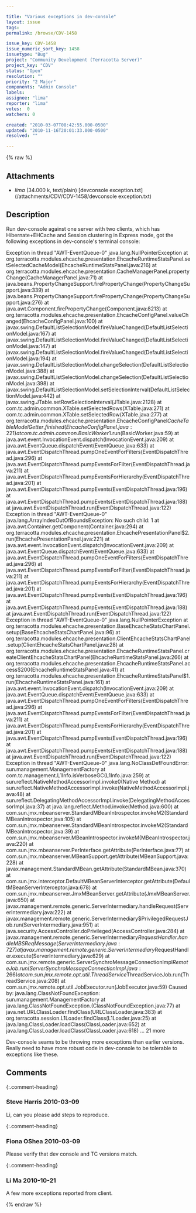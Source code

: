 ```yaml
---

title: "Various exceptions in dev-console"
layout: issue
tags: 
permalink: /browse/CDV-1458

issue_key: CDV-1458
issue_numeric_sort_key: 1458
issuetype: "Bug"
project: "Community Development (Terracotta Server)"
project_key: "CDV"
status: "Open"
resolution: ""
priority: "2 Major"
components: "Admin Console"
labels: 
assignee: "lima"
reporter: "lima"
votes:  0
watchers: 0

created: "2010-03-07T08:42:55.000-0500"
updated: "2010-11-16T20:01:33.000-0500"
resolved: ""

---
```




{% raw %}


## Attachments
  
* <em>lima</em> (34.000 k, text/plain) [devconsole exception.txt](/attachments/CDV/CDV-1458/devconsole exception.txt)
  



## Description

<div markdown="1" class="description">

Run dev-console against one server with two clients, which has Hibernate+EHCache and Session clustering in Express mode, got the following exceptions in dev-console's terminal console: 

Exception in thread "AWT-EventQueue-0" java.lang.NullPointerException
	at org.terracotta.modules.ehcache.presentation.EhcacheRuntimeStatsPanel.setSelectedCacheModel(EhcacheRuntimeStatsPanel.java:216)
	at org.terracotta.modules.ehcache.presentation.CacheManagerPanel.propertyChange(CacheManagerPanel.java:71)
	at java.beans.PropertyChangeSupport.firePropertyChange(PropertyChangeSupport.java:339)
	at java.beans.PropertyChangeSupport.firePropertyChange(PropertyChangeSupport.java:276)
	at java.awt.Component.firePropertyChange(Component.java:8213)
	at org.terracotta.modules.ehcache.presentation.EhcacheConfigPanel.valueChanged(EhcacheConfigPanel.java:100)
	at javax.swing.DefaultListSelectionModel.fireValueChanged(DefaultListSelectionModel.java:167)
	at javax.swing.DefaultListSelectionModel.fireValueChanged(DefaultListSelectionModel.java:147)
	at javax.swing.DefaultListSelectionModel.fireValueChanged(DefaultListSelectionModel.java:194)
	at javax.swing.DefaultListSelectionModel.changeSelection(DefaultListSelectionModel.java:388)
	at javax.swing.DefaultListSelectionModel.changeSelection(DefaultListSelectionModel.java:398)
	at javax.swing.DefaultListSelectionModel.setSelectionInterval(DefaultListSelectionModel.java:442)
	at javax.swing.JTable.setRowSelectionInterval(JTable.java:2128)
	at com.tc.admin.common.XTable.setSelectedRows(XTable.java:271)
	at com.tc.admin.common.XTable.setSelectedRow(XTable.java:277)
	at org.terracotta.modules.ehcache.presentation.EhcacheConfigPanel$CacheTableModelGetter.finished(EhcacheConfigPanel.java:221)
	at com.tc.admin.common.BasicWorker$1.run(BasicWorker.java:59)
	at java.awt.event.InvocationEvent.dispatch(InvocationEvent.java:209)
	at java.awt.EventQueue.dispatchEvent(EventQueue.java:633)
	at java.awt.EventDispatchThread.pumpOneEventForFilters(EventDispatchThread.java:296)
	at java.awt.EventDispatchThread.pumpEventsForFilter(EventDispatchThread.java:211)
	at java.awt.EventDispatchThread.pumpEventsForHierarchy(EventDispatchThread.java:201)
	at java.awt.EventDispatchThread.pumpEvents(EventDispatchThread.java:196)
	at java.awt.EventDispatchThread.pumpEvents(EventDispatchThread.java:188)
	at java.awt.EventDispatchThread.run(EventDispatchThread.java:122)
Exception in thread "AWT-EventQueue-0" java.lang.ArrayIndexOutOfBoundsException: No such child: 1
	at java.awt.Container.getComponent(Container.java:294)
	at org.terracotta.modules.ehcache.presentation.EhcachePresentationPanel$2.run(EhcachePresentationPanel.java:221)
	at java.awt.event.InvocationEvent.dispatch(InvocationEvent.java:209)
	at java.awt.EventQueue.dispatchEvent(EventQueue.java:633)
	at java.awt.EventDispatchThread.pumpOneEventForFilters(EventDispatchThread.java:296)
	at java.awt.EventDispatchThread.pumpEventsForFilter(EventDispatchThread.java:211)
	at java.awt.EventDispatchThread.pumpEventsForHierarchy(EventDispatchThread.java:201)
	at java.awt.EventDispatchThread.pumpEvents(EventDispatchThread.java:196)
	at java.awt.EventDispatchThread.pumpEvents(EventDispatchThread.java:188)
	at java.awt.EventDispatchThread.run(EventDispatchThread.java:122)
Exception in thread "AWT-EventQueue-0" java.lang.NullPointerException
	at org.terracotta.modules.ehcache.presentation.BaseEhcacheStatsChartPanel.setup(BaseEhcacheStatsChartPanel.java:96)
	at org.terracotta.modules.ehcache.presentation.ClientEhcacheStatsChartPanel.setup(ClientEhcacheStatsChartPanel.java:28)
	at org.terracotta.modules.ehcache.presentation.EhcacheRuntimeStatsPanel.createClientEhcacheStatsChartPanel(EhcacheRuntimeStatsPanel.java:266)
	at org.terracotta.modules.ehcache.presentation.EhcacheRuntimeStatsPanel.access$200(EhcacheRuntimeStatsPanel.java:41)
	at org.terracotta.modules.ehcache.presentation.EhcacheRuntimeStatsPanel$1.run(EhcacheRuntimeStatsPanel.java:161)
	at java.awt.event.InvocationEvent.dispatch(InvocationEvent.java:209)
	at java.awt.EventQueue.dispatchEvent(EventQueue.java:633)
	at java.awt.EventDispatchThread.pumpOneEventForFilters(EventDispatchThread.java:296)
	at java.awt.EventDispatchThread.pumpEventsForFilter(EventDispatchThread.java:211)
	at java.awt.EventDispatchThread.pumpEventsForHierarchy(EventDispatchThread.java:201)
	at java.awt.EventDispatchThread.pumpEvents(EventDispatchThread.java:196)
	at java.awt.EventDispatchThread.pumpEvents(EventDispatchThread.java:188)
	at java.awt.EventDispatchThread.run(EventDispatchThread.java:122)
Exception in thread "AWT-EventQueue-0" java.lang.NoClassDefFoundError: sun.management.ManagementFactory
	at com.tc.management.L1Info.isVerboseGC(L1Info.java:259)
	at sun.reflect.NativeMethodAccessorImpl.invoke0(Native Method)
	at sun.reflect.NativeMethodAccessorImpl.invoke(NativeMethodAccessorImpl.java:48)
	at sun.reflect.DelegatingMethodAccessorImpl.invoke(DelegatingMethodAccessorImpl.java:37)
	at java.lang.reflect.Method.invoke(Method.java:600)
	at com.sun.jmx.mbeanserver.StandardMBeanIntrospector.invokeM2(StandardMBeanIntrospector.java:105)
	at com.sun.jmx.mbeanserver.StandardMBeanIntrospector.invokeM2(StandardMBeanIntrospector.java:39)
	at com.sun.jmx.mbeanserver.MBeanIntrospector.invokeM(MBeanIntrospector.java:220)
	at com.sun.jmx.mbeanserver.PerInterface.getAttribute(PerInterface.java:77)
	at com.sun.jmx.mbeanserver.MBeanSupport.getAttribute(MBeanSupport.java:228)
	at javax.management.StandardMBean.getAttribute(StandardMBean.java:370)
	at com.sun.jmx.interceptor.DefaultMBeanServerInterceptor.getAttribute(DefaultMBeanServerInterceptor.java:678)
	at com.sun.jmx.mbeanserver.JmxMBeanServer.getAttribute(JmxMBeanServer.java:650)
	at javax.management.remote.generic.ServerIntermediary.handleRequest(ServerIntermediary.java:222)
	at javax.management.remote.generic.ServerIntermediary$PrivilegedRequestJob.run(ServerIntermediary.java:951)
	at java.security.AccessController.doPrivileged(AccessController.java:284)
	at javax.management.remote.generic.ServerIntermediary$RequestHandler.handleMBSReqMessage(ServerIntermediary.java:727)
	at javax.management.remote.generic.ServerIntermediary$RequestHandler.execute(ServerIntermediary.java:629)
	at com.sun.jmx.remote.generic.ServerSynchroMessageConnectionImpl$RemoteJob.run(ServerSynchroMessageConnectionImpl.java:266)
	at com.sun.jmx.remote.opt.util.ThreadService$ThreadServiceJob.run(ThreadService.java:208)
	at com.sun.jmx.remote.opt.util.JobExecutor.run(JobExecutor.java:59)
Caused by: java.lang.ClassNotFoundException: sun.management.ManagementFactory
	at java.lang.ClassNotFoundException.<init>(ClassNotFoundException.java:77)
	at java.net.URLClassLoader.findClass(URLClassLoader.java:383)
	at org.terracotta.session.L1Loader.findClass(L1Loader.java:25)
	at java.lang.ClassLoader.loadClass(ClassLoader.java:652)
	at java.lang.ClassLoader.loadClass(ClassLoader.java:618)
	... 21 more

Dev-console seams to be throwing more exceptions than earlier versions. Really need to have more robust code in dev-console to be tolerable to exceptions like these. 

</div>

## Comments


{:.comment-heading}
### **Steve Harris** <span class="date">2010-03-09</span>

<div markdown="1" class="comment">

Li, can you please add steps to reproduce.

</div>


{:.comment-heading}
### **Fiona OShea** <span class="date">2010-03-09</span>

<div markdown="1" class="comment">

Please verify that dev console and TC versions match.  


</div>


{:.comment-heading}
### **Li  Ma** <span class="date">2010-10-21</span>

<div markdown="1" class="comment">

A few more exceptions reported from client.

</div>



{% endraw %}
